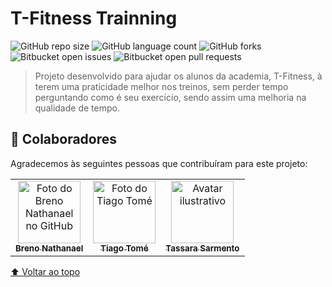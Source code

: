 # T-Fitness Trainning

![GitHub repo size](https://img.shields.io/github/repo-size/nathanbrn/README-template?style=for-the-badge)
![GitHub language count](https://img.shields.io/github/languages/count/nathanbrn/README-template?style=for-the-badge)
![GitHub forks](https://img.shields.io/github/forks/nathanbrn/README-template?style=for-the-badge)
![Bitbucket open issues](https://img.shields.io/bitbucket/issues/nathanbrn/README-template?style=for-the-badge)
![Bitbucket open pull requests](https://img.shields.io/bitbucket/pr-raw/nathanbrn/README-template?style=for-the-badge)



> Projeto desenvolvido para ajudar os alunos da academia, T-Fitness, à terem uma praticidade melhor nos treinos, sem perder tempo perguntando como é seu exercício, sendo assim uma melhoria na qualidade de tempo.



## 🤝 Colaboradores

Agradecemos às seguintes pessoas que contribuíram para este projeto:

<table>
  <tr>
    <td align="center">
      <a href="https://github.com/nathanbrn">
        <img src="https://avatars.githubusercontent.com/u/110872280?v=4" width="100px;" alt="Foto do Breno Nathanael no GitHub"/><br>
        <sub>
          <b>Breno Nathanael</b>
        </sub>
      </a>
    </td>
    <td align="center">
      <a href="https://github.com/tiagoothome">
        <img src="https://avatars.githubusercontent.com/u/102389691?v=4" width="100px;" alt="Foto do Tiago Tomé"/><br>
        <sub>
          <b>Tiago Tomé</b>
        </sub>
      </a>
    </td>
    <td align="center">
      <a href="#">
        <img src="https://www.alura.com.br/artigos/assets/como-criar-um-readme-para-seu-perfil-github/imagem12.png" width="100px;" alt="Avatar ilustrativo"/><br>
        <sub>
          <b>Tassara Sarmento</b>
        </sub>
      </a>
    </td>
  </tr>
</table>


[⬆ Voltar ao topo](#nome-do-projeto)<br>
